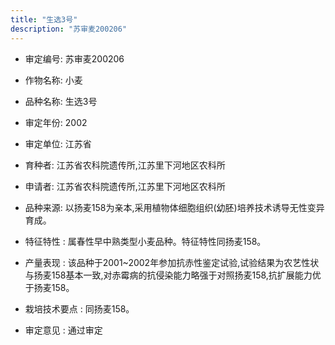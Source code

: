 ```yaml
---
title: "生选3号"
description: "苏审麦200206"
---
```

* 审定编号:  苏审麦200206

*  作物名称:  小麦

*  品种名称:  生选3号

*  审定年份:  2002

*  审定单位:  江苏省

* 育种者:  江苏省农科院遗传所,江苏里下河地区农科所

*  申请者:  江苏省农科院遗传所,江苏里下河地区农科所

*  品种来源:  以扬麦158为亲本,采用植物体细胞组织(幼胚)培养技术诱导无性变异育成。

*  特征特性 : 
属春性早中熟类型小麦品种。特征特性同扬麦158。
 
*  产量表现 : 
该品种于2001~2002年参加抗赤性鉴定试验,试验结果为农艺性状与扬麦158基本一致,对赤霉病的抗侵染能力略强于对照扬麦158,抗扩展能力优于扬麦158。

*  栽培技术要点 : 
同扬麦158。

*  审定意见 : 
通过审定
